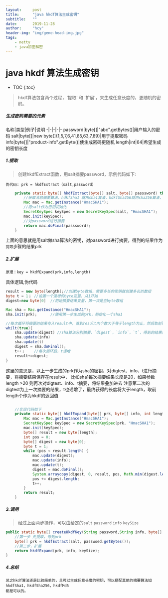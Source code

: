 ```yaml
---
layout:     post
title:      "java hkdf算法生成密钥"
subtitle:   ""
date:       2019-11-28
author:     "hcy"
header-img: "img/gene-head-img.jpg"
tags:
    - netty
    - java加密解密
---
```


# java hkdf 算法生成密钥

* TOC
{:toc}

> hkdf算法包含两个过程，‘提取’ 和 ‘扩展’，来生成任意长度的，更随机的密码。

##### 生成密码需要的元素

名称|类型|例子|说明
-|-|-|-|-
password|byte[]|"abc".getBytes()|用户输入的密码
salt|byte[]|new byte[]{1,5,7,6,41,85,63,7,89}|用于提取密码
info|byte[]|"product-info".getByte()|使生成密码更随机
length|int|64|希望生成的密钥长度


##### 1.提取
	
> 创建hkdfExtract函数，用salt摘要password，示例代码如下:
	
	伪代码: prk = hkdfExtract（salt,password）

```java
    private static byte[] hkdfExtract(byte[] salt, byte[] passsword) throws NoSuchAlgorithmException, InvalidKeyException {
        //获取消息摘要算法，hdkfSha1 就用sha1算法，hdkfSha256就用sha256算法，也就是hkdf算法配合某一个消息摘要算法使用
		Mac mac = Mac.getInstance("HmacSHA1");
        //用salt作为密钥初始化
		SecretKeySpec keySpec = new SecretKeySpec(salt, "HmacSHA1");
        mac.init(keySpec);
        //对password进行摘要
		return mac.doFinal(passsword);
    }

```

上面的意思就是用salt做sha算法的密钥，对password进行摘要，得到的结果作为`提取`步骤的结果prk


##### 2.扩展

	原理：key = hkdfExpand(prk,info,length)

具体逻辑,伪代码
	
```java
result = new byte[length];//创建byte数组，需要多长的密钥就创建多长的数组
byte t = 1； //设置一个递增的byte变量，从1开始 
digest=new byte[0]  //初始摘要结果变量，第一次是空byte数组

Mac sha = Mac.getInstance("HmacSHA1");
sha.init(prk);		//使用第一步生成的prk，初始化一个sha1

//每次循环将摘要的结果存入result中，直到result内个数大于等于length为止，然后取前length个返回
whilt(true){
	sha.update(digest) //sha算法分别摘要，`digest`，`info`，`t`，得到的结果保存在digest中
	sha.update(info)
	sha.update(t)
	digest = sha.doFinal();
	t++；	//每次循环后，t递增
	result+=digest; 
}


```
		
这里的意思是，以上一步生成的prk作为sha的密钥，对digtest、info、t进行摘要，将摘要结果保存在result中，
比如sha1每次摘要结果长度是20，如果参数length >20 则再次对digtest、info、t摘要，将结果叠加进去
注意第二次的digtest为上一次摘要的结果，t也递增了，最终获得的长度将大于length，取前length个作为hkdf的返回值

```java

    //实现代码如下
    private static byte[] hkdfExpand(byte[] prk, byte[] info, int length) throws NoSuchAlgorithmException, InvalidKeyException {
        Mac mac = Mac.getInstance("HmacSHA1");
        SecretKeySpec keySpec = new SecretKeySpec(prk, "HmacSHA1");
        mac.init(keySpec);
        byte[] result = new byte[length];
        int pos = 0;
        byte[] digest = new byte[0];
        byte t = 1;
        while (pos < result.length) {
            mac.update(digest);
            mac.update(info);
            mac.update(t);
            digest = mac.doFinal();
            System.arraycopy(digest, 0, result, pos, Math.min(digest.length, length - pos));
            pos += digest.length;
            t++;
        }
        return result;
    }

```
	



##### 3.调用

> 经过上面两步操作，可以由给定的`salt` `password` `info` `keySize`

```java
public static byte[] createHkdfKey(String password,String info, byte[] salt, int keySize) throws GeneralSecurityException {
	//第一步 先提取，得到prk    
	byte[] prk = hkdfExtract(salt, passwoed.getBytes());
	//第二步，扩展    
	return hkdfExpand(prk, info, keySize);
}

```

##### 4.总结

	总之hkdf算法还是比较简单的，且可以生成任意长度的密钥，可以搭配其他的摘要算法如hkdfSha1，hkdfSha256，hkdfMd5
	都是可以的。
	
	